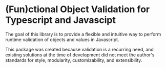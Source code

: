<!--
 Copyright 2021 Pujit Mehrotra

 Licensed under the Apache License, Version 2.0 (the "License");
 you may not use this file except in compliance with the License.
 You may obtain a copy of the License at

     http://www.apache.org/licenses/LICENSE-2.0

 Unless required by applicable law or agreed to in writing, software
 distributed under the License is distributed on an "AS IS" BASIS,
 WITHOUT WARRANTIES OR CONDITIONS OF ANY KIND, either express or implied.
 See the License for the specific language governing permissions and
 limitations under the License.
-->

# (Fun)ctional Object Validation for Typescript and Javascipt

The goal of this library is to provide a flexible and intuitive way to perform runtime validation
of objects and values in Javascript.

This package was created because validation is a recurring need, and existing solutions at the time of development
did not meet the author's standards for style, modularity, customizability, and extensibility.
